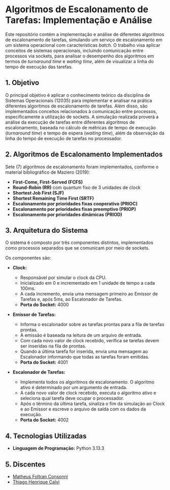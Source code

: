 # Algoritmos de Escalonamento de Tarefas: Implementação e Análise

Este repositório contém a implementação e análise de diferentes algoritmos de escalonamento de tarefas, simulando um serviço de escalonamento em um sistema operacional com características *batch*. O trabalho visa aplicar conceitos de sistemas operacionais, incluindo comunicação entre processos via sockets, para analisar o desempenho dos algoritmos em termos de *turnaround time* e *waiting time*, além de visualizar a linha do tempo de execução das tarefas.

## 1. Objetivo

O principal objetivo é aplicar o conhecimento teórico da disciplina de Sistemas Operacionais (12035) para implementar e analisar na prática diferentes algoritmos de escalonamento de tarefas. Além disso, são implementados conceitos relacionados à comunicação entre processos, especificamente a utilização de sockets. A simulação realizada proverá a análise da execução de tarefas entre diferentes algoritmos de escalonamento, baseada no cálculo de métricas de tempo de execução (*turnaround time*) e tempo de espera (*waiting time*), além da observação da linha do tempo de execução de tarefas no processador.

## 2. Algoritmos de Escalonamento Implementados

Sete (7) algoritmos de escalonamento foram implementados, conforme o material bibliográfico de Maziero (2019):

* **First-Come, First-Served (FCFS)** 
* **Round-Robin (RR)** com quantum fixo de 3 unidades de clock 
* **Shortest Job First (SJF)** 
* **Shortest Remaining Time First (SRTF)** 
* **Escalonamento por prioridades fixas cooperativo (PRIOC)** 
* **Escalonamento por prioridades fixas preemptivo (PRIOP)** 
* **Escalonamento por prioridades dinâmicas (PRIOD)** 

## 3. Arquitetura do Sistema

O sistema é composto por três componentes distintos, implementados como processos separados que se comunicam por meio de sockets.

Os componentes são:

* **Clock:**
    * Responsável por simular o clock da CPU.
    * Inicializado em 0 e incrementado em 1 unidade de tempo a cada 100ms.
    * A cada incremento, envia uma mensagem primeiro ao Emissor de Tarefas e, após 5ms, ao Escalonador de Tarefas.
    * **Porta do Socket:** 4000 

* **Emissor de Tarefas:**
    * Informa o escalonador sobre as tarefas prontas para a fila de tarefas prontas.
    * A emissão é baseada na leitura de um arquivo de entrada.
    * Com cada novo valor de clock recebido, verifica se tarefas devem ser inseridas na fila de prontas.
    * Quando a última tarefa for inserida, envia uma mensagem ao Escalonador informando que todas as tarefas foram emitidas.
    * **Porta do Socket:** 4001 

* **Escalonador de Tarefas:**
    * Implementa todos os algoritmos de escalonamento. O algoritmo ativo é determinado por um argumento de entrada.
    * A cada novo valor de clock recebido, executa o algoritmo ativo e seleciona qual tarefa deve ocupar o processador.
    * Após o término da última tarefa, sinaliza o fim da simulação ao Clock e ao Emissor e escreve o arquivo de saída com os dados da execução.
    * **Porta do Socket:** 4002 

## 4. Tecnologias Utilizadas

* **Linguagem de Programação:** Python 3.13.3 

## 5. Discentes
- [Matheus Foltran Consonni](https://github.com/MatheusFoltran)
- [Thiago Henrique Calvi](https://github.com/thiagocalvi)